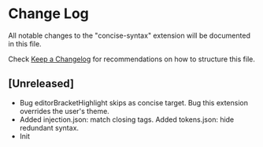# Change Log

All notable changes to the "concise-syntax" extension will be documented in this file.

Check [Keep a Changelog](http://keepachangelog.com/) for recommendations on how to structure this file.

## [Unreleased]

- Bug editorBracketHighlight skips as concise target. Bug this extension overrides the user's theme.
- Added injection.json: match closing tags. Added tokens.json: hide redundant syntax.
- Init